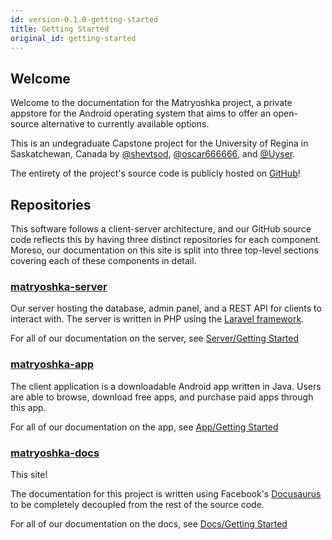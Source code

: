 ```yaml
---
id: version-0.1.0-getting-started
title: Getting Started
original_id: getting-started
---
```


## Welcome

Welcome to the documentation for the Matryoshka project, a private appstore for
the Android operating system that aims to offer an open-source alternative to
currently available options.

This is an undegraduate Capstone project for the University of Regina in
Saskatchewan, Canada by [@shevtsod](https://github.com/shevtsod),
[@oscar666666](https://github.com/oscar666666), and [@Uyser](https://github.com/Uyser).

The entirety of the project's source code is publicly hosted on
[GitHub](https://github.com/matryoshkadoll/)!

## Repositories

This software follows a client-server architecture, and our GitHub source code
reflects this by having three distinct repositories for each component. Moreso,
our documentation on this site is split into three top-level sections covering
each of these components in detail.

### [matryoshka-server](https://github.com/matryoshkadoll/matryoshka-server)

Our server hosting the database, admin panel, and a REST API for clients to interact with. The server is written in PHP using the [Laravel framework](https://laravel.com/).

For all of our documentation on the server, see [Server/Getting Started](server/getting-started.md)

### [matryoshka-app](https://github.com/matryoshkadoll/matryoshka-app)

The client application is a downloadable Android app written in Java. Users are
able to browse, download free apps, and purchase paid apps through this app.

For all of our documentation on the app, see [App/Getting Started](app/getting-started.md)

### [matryoshka-docs](https://github.com/matryoshkadoll/matryoshka-docs)

This site!

The documentation for this project is written using Facebook's
[Docusaurus](https://docusaurus.io/en/) to be completely decoupled from the rest
of the source code.

For all of our documentation on the docs, see [Docs/Getting Started](docs/getting-started.md)

